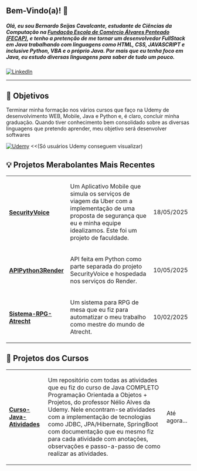 ## Bem-Vindo(a)! 👋
<h5>Olá, eu sou Bernardo Seijas Cavalcante, estudante de Ciências da Computação na <a href="https://github.com/fecaphub">Fundação Escola de Comércio Álvares Penteado (FECAP)</a>, e tenho a pretenção de me tornar um desenvolvedor FullStack em Java trabalhando com linguagens como HTML, CSS, JAVASCRIPT e inclusive Python, VBA e o próprio Java. Por mais que eu tenha foco em Java, eu estudo diversas linguagens para saber de tudo um pouco.</h5>

[![LinkedIn](https://img.shields.io/badge/LinkedIn-Perfil-0A66C2?style=for-the-badge&logo=linkedin&logoColor=white)](https://www.linkedin.com/in/seu-usuario/)


<hr>
<div>
  <h2>🔭 Objetivos</h2>
  <p>Terminar minha formação nos vários cursos que faço na Udemy de desenvolvimento WEB, Mobile, Java e Python e, é claro, concluir minha graduação. Quando tiver conhecimento bem consolidado sobre as diversas linguagens que pretendo aprender, meu objetivo será desenvolver softwares </p>
  
  [![Udemy](https://img.shields.io/badge/Udemy-Meus%20Cursos-A435F0?style=for-the-badge&logo=Udemy&logoColor=white)](https://www.udemy.com/user/multilaseu/) <<(Só usuários Udemy conseguem visualizar)

</div>

<div>
  <h2>💡 Projetos Merabolantes Mais Recentes</h2>
  <table>
    <tr>
      <td>
        <h4><a href="https://github.com/2025-1-NCC3/Projeto14">SecurityVoice</a></h4>
      </td>
      <td>
        <p>Um Aplicativo Mobile que simula os serviços de viagem da Uber com a implementação de uma proposta de segurança que eu e minha equipe idealizamos. Este foi um projeto de faculdade.</p>
      </td>
      <td>
        18/05/2025
      </td>
    </tr>
    <tr>
      <td>
        <h4><a href="https://github.com/BernardoSeijasCavalcante/APIPython3Render">APIPython3Render</a></h4>
      </td>
      <td>
        <p>API feita em Python como parte separada do projeto SecurityVoice e hospedada nos serviços do Render.</p>
      </td>
      <td>
        10/05/2025
      </td>
    </tr>
    <tr>
      <td>
        <h4><a href="https://github.com/BernardoSeijasCavalcante/Sistema-RPG-Atrecht">Sistema-RPG-Atrecht</a></h4>
      </td>
      <td>
        <p>Um sistema para RPG de mesa que eu fiz para automatizar o meu trabalho como mestre do mundo de Atrecht.</p>
      </td>
      <td>
        10/02/2025
      </td>
    </tr>
  </table>
    
</div>

<div>
  <h2>🧰 Projetos dos Cursos</h2>
  <table>
    <tr>
      <td>
        <h4><a href="https://github.com/BernardoSeijasCavalcante/Curso-Java-Atividades">Curso-Java-Atividades</a></h4>
      </td>
      <td>
        <p>Um repositório com todas as atividades que eu fiz do curso de Java COMPLETO Programação Orientada a Objetos + Projetos, do professor Nélio Alves da Udemy. Nele encontram-se atividades com a implementação de tecnologias como JDBC, JPA/Hibernate, SpringBoot com documentação que eu mesmo fiz para cada atividade com anotações, observações e passo-a-passo de como realizar as atividades. </p>
      </td>
      <td>
        Até agora...
      </td>
    </tr>
  </table>
</div>

